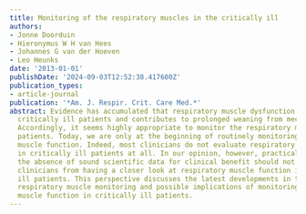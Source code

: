 ```yaml
---
title: Monitoring of the respiratory muscles in the critically ill
authors:
- Jonne Doorduin
- Hieronymus W H van Hees
- Johannes G van der Hoeven
- Leo Heunks
date: '2013-01-01'
publishDate: '2024-09-03T12:52:38.417600Z'
publication_types:
- article-journal
publication: '*Am. J. Respir. Crit. Care Med.*'
abstract: Evidence has accumulated that respiratory muscle dysfunction develops in
  critically ill patients and contributes to prolonged weaning from mechanical ventilation.
  Accordingly, it seems highly appropriate to monitor the respiratory muscles in these
  patients. Today, we are only at the beginning of routinely monitoring respiratory
  muscle function. Indeed, most clinicians do not evaluate respiratory muscle function
  in critically ill patients at all. In our opinion, however, practical issues and
  the absence of sound scientific data for clinical benefit should not discourage
  clinicians from having a closer look at respiratory muscle function in critically
  ill patients. This perspective discusses the latest developments in the field of
  respiratory muscle monitoring and possible implications of monitoring respiratory
  muscle function in critically ill patients.
---
```

